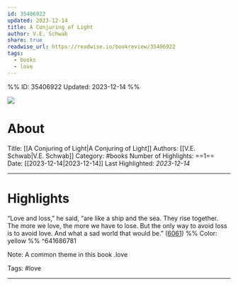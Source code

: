 ```yaml
---
id: 35406922
updated: 2023-12-14
title: A Conjuring of Light
author: V.E. Schwab
share: true
readwise_url: https://readwise.io/bookreview/35406922
tags:
  - books
  - love
---
```


%%
ID: 35406922
Updated: 2023-12-14
%%

![]( https://images-na.ssl-images-amazon.com/images/I/515M7kmM8rL._SL500_.jpg)

# About
Title: [[A Conjuring of Light|A Conjuring of Light]]
Authors: [[V.E. Schwab|V.E. Schwab]]
Category: #books
Number of Highlights: ==1==
Date: [[2023-12-14|2023-12-14]]
Last Highlighted: *2023-12-14*

---

# Highlights

“Love and loss,” he said, “are like a ship and the sea. They rise together. The more we love, the more we have to lose. But the only way to avoid loss is to avoid love. And what a sad world that would be.” ([6061](https://readwise.io/to_kindle?action=open&asin=B01EROMI2M&location=6061)) %% Color: yellow %% ^641686781

Note: A common theme in this book
.love

Tags: #love

---